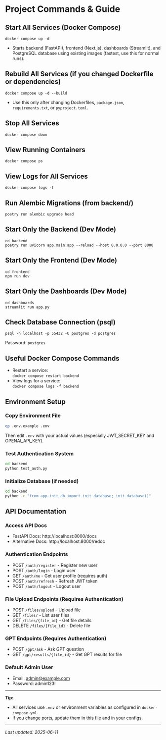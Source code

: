 # Project Commands & Guide


## Start All Services (Docker Compose)
```
docker compose up -d
```
- Starts backend (FastAPI), frontend (Next.js), dashboards (Streamlit), and PostgreSQL database using existing images (fastest, use this for normal runs).

## Rebuild All Services (if you changed Dockerfile or dependencies)
```
docker compose up -d --build
```
- Use this only after changing Dockerfiles, `package.json`, `requirements.txt`, or `pyproject.toml`.

## Stop All Services
```
docker compose down
```

## View Running Containers
```
docker compose ps
```

## View Logs for All Services
```
docker compose logs -f
```

## Run Alembic Migrations (from backend/)
```
poetry run alembic upgrade head
```

## Start Only the Backend (Dev Mode)
```
cd backend
poetry run uvicorn app.main:app --reload --host 0.0.0.0 --port 8000
```

## Start Only the Frontend (Dev Mode)
```
cd frontend
npm run dev
```

## Start Only the Dashboards (Dev Mode)
```
cd dashboards
streamlit run app.py
```

## Check Database Connection (psql)
```
psql -h localhost -p 55432 -U postgres -d postgres
```
Password: `postgres`

## Useful Docker Compose Commands
- Restart a service:  
  `docker compose restart backend`
- View logs for a service:  
  `docker compose logs -f backend`

## Environment Setup

### Copy Environment File
```bash
cp .env.example .env
```
Then edit `.env` with your actual values (especially JWT_SECRET_KEY and OPENAI_API_KEY).

### Test Authentication System
```bash
cd backend
python test_auth.py
```

### Initialize Database (if needed)
```bash
cd backend
python -c "from app.init_db import init_database; init_database()"
```

## API Documentation

### Access API Docs
- FastAPI Docs: http://localhost:8000/docs
- Alternative Docs: http://localhost:8000/redoc

### Authentication Endpoints
- POST `/auth/register` - Register new user
- POST `/auth/login` - Login user
- GET `/auth/me` - Get user profile (requires auth)
- POST `/auth/refresh` - Refresh JWT token
- POST `/auth/logout` - Logout user

### File Upload Endpoints (Requires Authentication)
- POST `/files/upload` - Upload file
- GET `/files/` - List user files
- GET `/files/{file_id}` - Get file details
- DELETE `/files/{file_id}` - Delete file

### GPT Endpoints (Requires Authentication)
- POST `/gpt/ask` - Ask GPT question
- GET `/gpt/results/{file_id}` - Get GPT results for file

### Default Admin User
- Email: admin@example.com
- Password: admin123!

---

**Tip:**
- All services use `.env` or environment variables as configured in `docker-compose.yml`.
- If you change ports, update them in this file and in your configs.

---

_Last updated: 2025-06-11_
